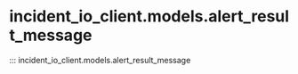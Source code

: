 # incident_io_client.models.alert_result_message

::: incident_io_client.models.alert_result_message
